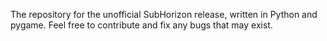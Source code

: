 The repository for the unofficial SubHorizon release, written in Python and pygame. Feel free to contribute and fix any bugs that may exist.
